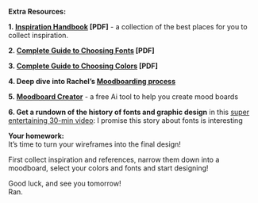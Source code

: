 
**Extra Resources:**  
  
**1. [Inspiration Handbook](https://flux-life-ltd.ontralink.com/c/s/9bU/zrIBR/v/xv8F/6WSq/6Aw69U/E3Q9ClycM/P/P/pp) [PDF]** - a collection of the best places for you to collect inspiration.

**2. [Complete Guide to Choosing Fonts](https://flux-life-ltd.ontralink.com/c/s/9bU/zrIBR/U/xz1m/6WSq/6Aw69U/s2DB5qVnyQ/P/P/pp) [PDF]**

**3. [Complete Guide to Choosing Colors](https://flux-life-ltd.ontralink.com/c/s/9bU/zrIBR/5/5MTV/6WSq/6Aw69U/vhI57WQc5H/P/P/pp) [PDF]**

**4. Deep dive into Rachel’s [Moodboarding process](https://flux-life-ltd.ontralink.com/c/s/9bU/zrIBR/Y/a66q/6WSq/6Aw69U/oFRv6FOc0/P/P/pp)**

**5. [Moodboard Creator](https://flux-life-ltd.ontralink.com/c/s/9bU/zrIBR/3/a66L/6WSq/6Aw69U/sgwSuE2QIT/P/P/pp)** - a free Ai tool to help you create mood boards

**6. Get a rundown of the history of fonts and graphic design** in this [super entertaining 30-min video](https://flux-life-ltd.ontralink.com/c/s/9bU/zrIBR/x/a66R/6WSq/6Aw69U/UjWDJkCLXW/P/P/pp): I promise this story about fonts is interesting

**Your homework:**  
It’s time to turn your wireframes into the final design!  
  
First collect inspiration and references, narrow them down into a moodboard, select your colors and fonts and start designing!  
  
Good luck, and see you tomorrow!  
Ran.